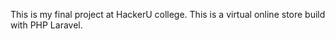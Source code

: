 This is my final project at HackerU college.
This is a virtual online store build with PHP Laravel.
